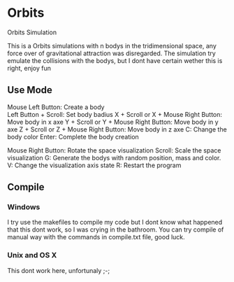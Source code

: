 # Orbits

Orbits Simulation

This is a Orbits simulations with n bodys in the tridimensional space, any force over of gravitational attraction was disregarded. The simulation try emulate the collisions with the bodys, but I dont have certain wether this is right, enjoy fun

## Use Mode

Mouse Left Button: Create a body <br/>
  Left Button + Scroll: Set body badius
  X + Scroll or X + Mouse Right Button: Move body in x axe
  Y + Scroll or Y + Mouse Right Button: Move body in y axe
  Z + Scroll or Z + Mouse Right Button: Move body in z axe
  C: Change the body color
  Enter: Complete the body creation

Mouse Right Button: Rotate the space visualization
Scroll: Scale the space visualization
G: Generate the bodys with random position, mass and color.
V: Change the visualization axis state
R: Restart the program

## Compile

### Windows

I try use the makefiles to compile my code but I dont know what happened that this dont work, so I was crying in the bathroom. You can try compile of manual way with the commands in compile.txt file, good luck.

### Unix and OS X

This dont work here, unfortunaly ;-;
